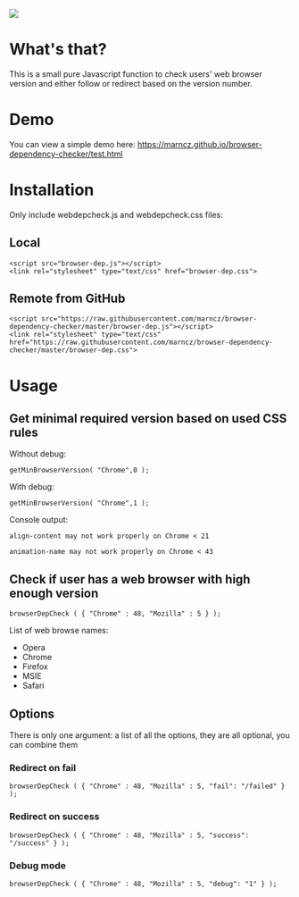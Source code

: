 ![](http://i.imgur.com/qdjbtJW.png)



# What's that?

This is a small pure Javascript function to check users' web browser version and either follow or redirect based on the
version number. 

# Demo
You can view a simple demo here: https://marncz.github.io/browser-dependency-checker/test.html

# Installation
Only include webdepcheck.js and webdepcheck.css files:

## Local
    <script src="browser-dep.js"></script>
    <link rel="stylesheet" type="text/css" href="browser-dep.css">

## Remote from GitHub
    <script src="https://raw.githubusercontent.com/marncz/browser-dependency-checker/master/browser-dep.js"></script>
    <link rel="stylesheet" type="text/css" href="https://raw.githubusercontent.com/marncz/browser-dependency-checker/master/browser-dep.css">



# Usage

## Get minimal required version based on used CSS rules

Without debug:

```getMinBrowserVersion( "Chrome",0 );```

With debug:

```getMinBrowserVersion( "Chrome",1 );```

Console output:

```align-content may not work properly on Chrome < 21```

```animation-name may not work properly on Chrome < 43```


## Check if user has a web browser with high enough version

```browserDepCheck ( { "Chrome" : 48, "Mozilla" : 5 } );```


List of web browse names:

* Opera
* Chrome
* Firefox
* MSIE 
* Safari

## Options
There is only one argument: a list of all the options, they are all optional, you can combine them

### Redirect on fail
```browserDepCheck ( { "Chrome" : 48, "Mozilla" : 5, "fail": "/failed" } );```

### Redirect on success
```browserDepCheck ( { "Chrome" : 48, "Mozilla" : 5, "success": "/success" } );```

### Debug mode
```browserDepCheck ( { "Chrome" : 48, "Mozilla" : 5, "debug": "1" } );```

